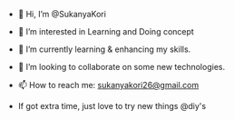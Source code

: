 - 👋 Hi, I’m @SukanyaKori


- 👀 I’m interested in Learning and Doing concept 
- 🌱 I’m currently learning & enhancing my skills.
- 💞️ I’m looking to collaborate on some new technologies.
- 📫 How to reach me: sukanyakori26@gmail.com
-  If got extra time, just love to try new things @diy's
 

<!---
SukanyaKori/SukanyaKori is a ✨ special ✨ repository because its `README.md` (this file) appears on your GitHub profile.
You can click the Preview link to take a look at your changes.
--->
